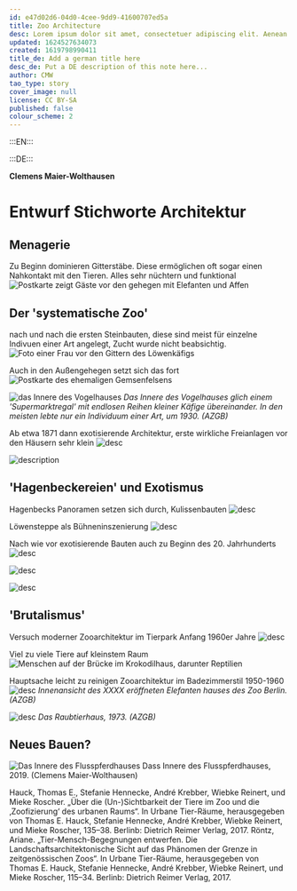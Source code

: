 ```yaml
---
id: e47d02d6-04d0-4cee-9dd9-41600707ed5a
title: Zoo Architecture
desc: Lorem ipsum dolor sit amet, consectetuer adipiscing elit. Aenean commodo ligula eget dolor. Aenean massa. Cum sociis natoque penatibus et magnis dis parturient montes, nascetur ridiculus mus. Donec quam felis, ultricies nec, pellentesque eu, pretium quis, sem. Nulla consequat massa quis enim.
updated: 1624527634073
created: 1619798990411
title_de: Add a german title here
desc_de: Put a DE description of this note here...
author: CMW
tao_type: story
cover_image: null
license: CC BY-SA
published: false
colour_scheme: 2
---
```


:::EN:::


:::DE:::

**Clemens Maier-Wolthausen**

# Entwurf Stichworte Architektur

## Menagerie

Zu Beginn dominieren Gitterstäbe. Diese ermöglichen oft sogar einen Nahkontakt mit den Tieren. Alles sehr nüchtern und funktional
![Postkarte zeigt Gäste vor den gehegen mit Elefanten und Affen](/images/cmw/PK-1900-elephants.jpg)

## Der 'systematische Zoo'

nach und nach die ersten Steinbauten, diese sind meist für einzelne Indivuen einer Art angelegt, Zucht wurde nicht beabsichtig.
![Foto einer Frau vor den Gittern des Löwenkäfigs](/images/cmw/woman-lioncage-1872.jpg)

Auch in den Außengehegen setzt sich das fort
![Postkarte des ehemaligen Gemsenfelsens](/images/cmw/Gemsenfelsen.jpg)

![das Innere des Vogelhauses](/images/cmw/Vogelhaus_innen_um_1930.jpg)
_Das Innere des Vogelhauses glich einem 'Supermarktregal' mit endlosen Reihen kleiner Käfige übereinander. In den meisten lebte nur ein Individuum einer Art, um 1930. (AZGB)_

Ab etwa 1871 dann exotisierende Architektur, erste wirkliche Freianlagen vor den Häusern sehr klein
![desc](/images/cmw/S_3_68_Elefantenpagode.jpg)

![description](/images/cmw/openenclosure-elephants-1920.jpg)

## 'Hagenbeckereien' und Exotismus

Hagenbecks Panoramen setzen sich durch, Kulissenbauten
![desc](/images/cmw/Affenfelsen-Heck.jpg)

Löwensteppe als Bühneninszenierung
![desc](/images/cmw/lioneclosure_1938.jpg)

Nach wie vor exotisierende Bauten auch zu Beginn des 20. Jahrhunderts
![desc](/images/cmw/Straussenhaus_1934_S_7_8.jpg)

![desc](/images/cmw/Blockhaus_Wisente.jpg)

![desc](/images/cmw/Affenpalmenhaus.jpg)

## 'Brutalismus'

Versuch moderner Zooarchitektur im Tierpark Anfang 1960er Jahre
![desc](/images/cmw/BrehmHaus_Magirus_1965.jpg)

Viel zu viele Tiere auf kleinstem Raum
![Menschen auf der Brücke im Krokodilhaus, darunter Reptilien](/images/cmw/Krokodilhalle_Schroeder_1964.jpg)

Hauptsache leicht zu reinigen Zooarchitektur im Badezimmerstil 1950-1960
![desc](/images/cmw/Elefantenhaus_innen_Heinroth.jpg)
*Innenansicht des XXXX eröffneten Elefanten hauses des Zoo Berlin. (AZGB)*

![desc](/images/cmw/Neues_Raubtierhaus_14061973.jpg)
*Das Raubtierhaus, 1973. (AZGB)*

## Neues Bauen?

![Das Innere des Flusspferdhauses](/images/cmw/Flussspferdhaus_2019.jpg)
Dass Innere des Flusspferdhauses, 2019. (Clemens Maier-Wolthausen)

Hauck, Thomas E., Stefanie Hennecke, André Krebber, Wiebke Reinert, und Mieke Roscher. „Über die (Un-)Sichtbarkeit der Tiere im Zoo und die ‚Zoofizierung‘ des urbanen Raums“. In Urbane Tier-Räume, herausgegeben von Thomas E. Hauck, Stefanie Hennecke, André Krebber, Wiebke Reinert, und Mieke Roscher, 135–38. Berlinb: Dietrich Reimer Verlag, 2017.
Röntz, Ariane. „Tier-Mensch-Begegnungen entwerfen. Die Landschaftsarchitektonische Sicht auf das Phänomen der Grenze in zeitgenössischen Zoos“. In Urbane Tier-Räume, herausgegeben von Thomas E. Hauck, Stefanie Hennecke, André Krebber, Wiebke Reinert, und Mieke Roscher, 115–34. Berlinb: Dietrich Reimer Verlag, 2017.

